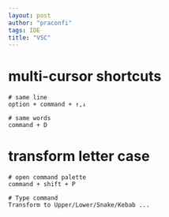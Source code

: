 ```yaml
---
layout: post
author: "praconfi"
tags: IDE
title: "VSC"
---
```


# multi-cursor shortcuts
```
# same line
option + command + ↑,↓

# same words
command + D
```

# transform letter case
```
# open command palette
command + shift + P

# Type command
Transform to Upper/Lower/Snake/Kebab ...
```